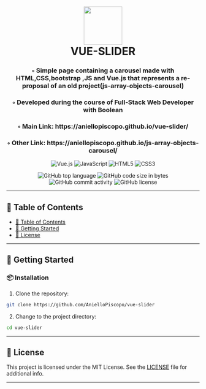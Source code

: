 <div align="center">
<h1 align="center">
<img src="https://img.shields.io/badge/Vue.js-4FC08D.svg?style&logo=vuedotjs&logoColor=white" width="100" />
<br>VUE-SLIDER
</h1>
<h3>◦ Simple page containing a carousel made with HTML,CSS,bootstrap ,JS and Vue.js that represents a re-proposal of an old project(js-array-objects-carousel)</h3>
<h3>◦ Developed during the course of Full-Stack Web Developer with Boolean</h3>
<h3>◦ Main Link: https://aniellopiscopo.github.io/vue-slider/</h3>
<h3>◦ Other Link: https://aniellopiscopo.github.io/js-array-objects-carousel/</h3>

<p align="center">
<img src="https://img.shields.io/badge/Vue.js-4FC08D.svg?style&logo=vuedotjs&logoColor=white" alt="Vue.js" />
<img src="https://img.shields.io/badge/JavaScript-F7DF1E.svg?style&logo=JavaScript&logoColor=black" alt="JavaScript" />
<img src="https://img.shields.io/badge/HTML5-E34F26.svg?style&logo=HTML5&logoColor=white" alt="HTML5" />
    <img src="https://img.shields.io/badge/CSS3-E34F26.svg?style&logo=CSS3&logoColor=white" alt="CSS3" />
</p>
<img src="https://img.shields.io/github/languages/top/AnielloPiscopo/vue-slider?style&color=5D6D7E" alt="GitHub top language" />
<img src="https://img.shields.io/github/languages/code-size/AnielloPiscopo/vue-slider?style&color=5D6D7E" alt="GitHub code size in bytes" />
<img src="https://img.shields.io/github/commit-activity/m/AnielloPiscopo/vue-slider?style&color=5D6D7E" alt="GitHub commit activity" />
<img src="https://img.shields.io/github/license/AnielloPiscopo/vue-slider?style&color=5D6D7E" alt="GitHub license" />
</div>

---

## 📒 Table of Contents
- [📒 Table of Contents](#-table-of-contents)
- [🚀 Getting Started](#-getting-started)
- [📄 License](#-license)

---

## 🚀 Getting Started

### 📦 Installation

1. Clone the repository:
```sh
git clone https://github.com/AnielloPiscopo/vue-slider
```

2. Change to the project directory:
```sh
cd vue-slider
```

---

## 📄 License

This project is licensed under the MIT License. See the [LICENSE](./LICENSE) file for additional info.

---
